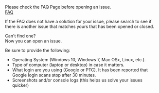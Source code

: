 Please check the FAQ Page before opening an issue.  
[FAQ](https://github.com/mchristopher/PokemonGo-DesktopMap/wiki/FAQ)

If the FAQ does not have a solution for your issue, please search to see if there is another issue that matches yours that has been opened or closed.

Can't find one?  
Now you can open an issue.

Be sure to provide the following: 
  - Operating System (Windows 10, Windows 7, Mac OSx, Linux, etc.).
  - Type of computer (laptop or desktop) in case it matters.
  - What login are you using (Google or PTC). It has been reported that Google login scans stop after 30 minutes.
  - Screenshots and/or console logs (this helps us solve your issues quicker)

